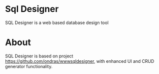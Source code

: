 # Sql Designer
SQL Designer is a web based database design tool

# About
SQL Designer is based on project https://github.com/ondras/wwwsqldesigner, with enhanced UI and CRUD generator functionality.